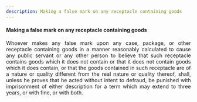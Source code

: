```yaml
---
description: Making a false mark on any receptacle containing goods
---
```


#### Making a false mark on any receptacle containing goods
<div style="text-align: justify">

Whoever makes any false mark upon any case, package, or other receptacle containing goods in a manner reasonably calculated to cause any public servant or any other person to believe that such receptacle contains goods which it does not contain or that it does not contain goods which it does contain, or that the goods contained in such receptacle are of a nature or quality different from the real nature or quality thereof, shall, unless he proves that he acted without intent to defraud, be punished with imprisonment of either description for a term which may extend to three years, or with fine, or with both.

</div>
